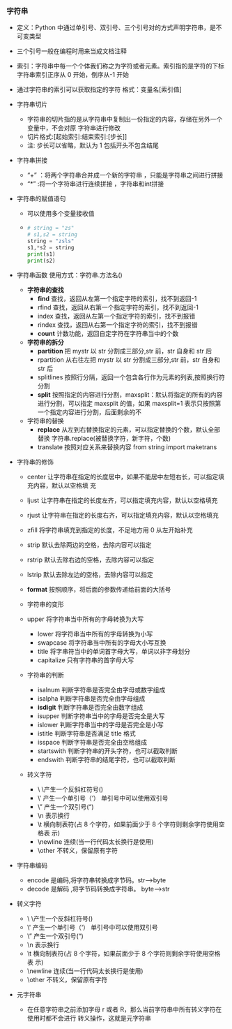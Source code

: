 ### 字符串

- 定义：Python 中通过单引号、双引号、三个引号对的方式声明字符串，是不可变类型
  
- 三个引号一般在编程时用来当成文档注释
  
- 索引：字符串中每一个个体我们称之为字符或者元素。索引指的是字符的下标 字符串索引正序从 0 开始，倒序从-1 开始

- 通过字符串的索引可以获取指定的字符    格式：变量名[索引值]

- 字符串切片
  - 字符串的切片指的是从字符串中复制出一份指定的内容，存储在另外一个变量中，不会对原 字符串进行修改 
  - 切片格式:[起始索引:结束索引:[步长]] 
  - 注: 步长可以省略，默认为 1 包括开头不包含结尾

- 字符串拼接

  - “+” ：将两个字符串合并成一个新的字符串  ，只能是字符串之间进行拼接
  - “*” :将一个字符串进行连续拼接 ，字符串和int拼接

- 字符串的赋值语句

  - 可以使用多个变量接收值

  - ```python
    # string = "zs"
    # s1,s2 = string
    string = "zsls"
    s1,*s2 = string
    print(s1)
    print(s2)
    ```

- 字符串函数     使用方式：字符串.方法名()

  - **字符串的查找**
    - **find** 查找，返回从左第一个指定字符的索引，找不到返回-1
    -  rfind 查找，返回从右第一个指定字符的索引，找不到返回-1
    -  index 查找，返回从左第一个指定字符的索引，找不到报错 
    - rindex 查找，返回从右第一个指定字符的索引，找不到报错 
    - **count** 计数功能，返回自定字符在字符串当中的个数
  - **字符串的拆分**
    - **partition** 把 mystr 以 str 分割成三部分,str 前，str 自身和 str 后 
    - rpartition 从右往左把 mystr 以 str 分割成三部分,str 前，str 自身和 str 后 
    - splitlines 按照行分隔，返回一个包含各行作为元素的列表,按照换行符分割 
    - **split** 按照指定的内容进行分割，maxsplit：默认将指定的所有的内容进行分割，可以指定 maxsplit 的值，如果 maxsplit=1 表示只按照第一个指定内容进行分割，后面剩余的不
  - 字符串的替换
    - **replace** 从左到右替换指定的元素，可以指定替换的个数，默认全部替换    字符串.replace(被替换字符，新字符，个数)
    -  translate 按照对应关系来替换内容 from string import maketrans
- 字符串的修饰
    - center 让字符串在指定的长度居中，如果不能居中左短右长，可以指定填充内容，默认以空格填 充 
    - ljust 让字符串在指定的长度左齐，可以指定填充内容，默认以空格填充 
    - rjust 让字符串在指定的长度右齐，可以指定填充内容，默认以空格填充 
    - zfill 将字符串填充到指定的长度，不足地方用 0 从左开始补充
    - strip 默认去除两边的空格，去除内容可以指定 
    - rstrip 默认去除右边的空格，去除内容可以指定
    -  lstrip 默认去除左边的空格，去除内容可以指定
    -  **format** 按照顺序，将后面的参数传递给前面的大括号 
  - 字符串的变形
  - upper 将字符串当中所有的字母转换为大写 
    - lower 将字符串当中所有的字母转换为小写 
    - swapcase 将字符串当中所有的字母大小写互换
    -  title 将字串符当中的单词首字母大写，单词以非字母划分 
    - capitalize 只有字符串的首字母大写 
  - 字符串的判断
    - isalnum 判断字符串是否完全由字母或数字组成 
    - isalpha 判断字符串是否完全由字母组成 
    - **isdigit** 判断字符串是否完全由数字组成
    -  isupper 判断字符串当中的字母是否完全是大写
    -  islower 判断字符串当中的字母是否完全是小写
    -  istitle 判断字符串是否满足 title 格式
    -  isspace 判断字符串是否完全由空格组成 
    - startswith 判断字符串的开头字符，也可以截取判断 
    - endswith 判断字符串的结尾字符，也可以截取判断
  
  - 转义字符
    - \\ \产生一个反斜杠符号(\) 
    - \\' 产生一个单引号（‘）    单引号中可以使用双引号
    -  \” 产生一个双引号(“) 
    - \n 表示换行 
    - \t 横向制表符(占 8 个字符，如果前面少于 8 个字符则剩余字符使用空格表 示)
    -  \newline 连续(当一行代码太长换行是使用) 
    - \other 不转义，保留原有字符

- 字符串编码 
  - encode 是编码,将字符串转换成字节码。str-->byte 
  - decode 是解码 ,将字节码转换成字符串。 byte-->str

- 转义字符
  - \\ \产生一个反斜杠符号(\) 
  - \\' 产生一个单引号（‘）    单引号中可以使用双引号
  - \” 产生一个双引号(“) 
  - \n 表示换行 
  - \t 横向制表符(占 8 个字符，如果前面少于 8 个字符则剩余字符使用空格表 示)
  - \newline 连续(当一行代码太长换行是使用) 
  - \other 不转义，保留原有字符
- 元字符串
  - 在任意字符串之前添加字母 r 或者 R，那么当前字符串中所有转义字符在使用时都不会进行 转义操作，这就是元字符串